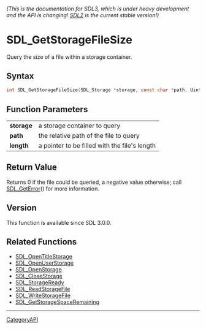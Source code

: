 ###### (This is the documentation for SDL3, which is under heavy development and the API is changing! [SDL2](https://wiki.libsdl.org/SDL2/) is the current stable version!)
# SDL_GetStorageFileSize

Query the size of a file within a storage container.

## Syntax

```c
int SDL_GetStorageFileSize(SDL_Storage *storage, const char *path, Uint64 *length);

```

## Function Parameters

|                 |                                               |
| --------------- | --------------------------------------------- |
| **storage**     | a storage container to query                  |
| **path**        | the relative path of the file to query        |
| **length**      | a pointer to be filled with the file's length |

## Return Value

Returns 0 if the file could be queried, a negative value otherwise; call
[SDL_GetError](SDL_GetError)() for more information.

## Version

This function is available since SDL 3.0.0.

## Related Functions

* [SDL_OpenTitleStorage](SDL_OpenTitleStorage)
* [SDL_OpenUserStorage](SDL_OpenUserStorage)
* [SDL_OpenStorage](SDL_OpenStorage)
* [SDL_CloseStorage](SDL_CloseStorage)
* [SDL_StorageReady](SDL_StorageReady)
* [SDL_ReadStorageFile](SDL_ReadStorageFile)
* [SDL_WriteStorageFile](SDL_WriteStorageFile)
* [SDL_GetStorageSpaceRemaining](SDL_GetStorageSpaceRemaining)

----
[CategoryAPI](CategoryAPI)

